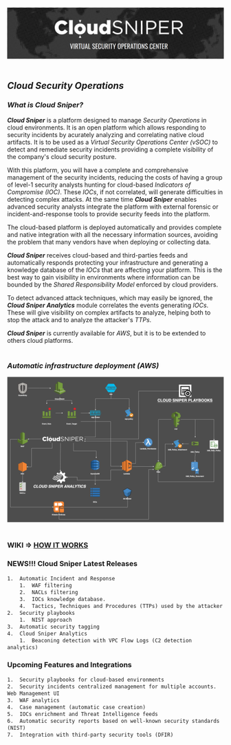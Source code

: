 ![alt text](images/logo.png "Cloud Sniper")
<br> </br>
## *Cloud Security Operations*

### *What is Cloud Sniper?*

***Cloud Sniper*** is a platform designed to manage *Security Operations* in cloud environments. It is an open platform which allows responding to security incidents by acurately analyzing and correlating native cloud artifacts. It is to be used as a *Virtual Security Operations Center (vSOC)* to detect and remediate security incidents providing a complete visibility of the company's cloud security posture.

With this platform, you will have a complete and comprehensive management of the security incidents, reducing the costs of having a group of level-1 security analysts hunting for cloud-based *Indicators of Compromise (IOC)*. These *IOCs*, if not correlated, will generate difficulties in detecting complex attacks. At the same time ***Cloud Sniper*** enables advanced security analysts integrate the platform with external forensic or incident-and-response tools to provide security feeds into the platform.

The cloud-based platform is deployed automatically and provides complete and native integration with all the necessary information sources, avoiding the problem that many vendors have when deploying or collecting data.

***Cloud Sniper*** receives cloud-based and third-parties feeds and automatically responds protecting your infrastructure and generating a knowledge database of the *IOCs* that are affecting your platform. This is the best way to gain visibility in environments where information can be bounded by the *Shared Responsibility Model* enforced by cloud providers.

To detect advanced attack techniques, which may easily be ignored, the ***Cloud Sniper Analytics*** module correlates the events generating *IOCs*. These will give visibility on complex artifacts to analyze, helping both to stop the attack and to analyze the attacker's *TTPs*.

***Cloud Sniper*** is currently available for *AWS*, but it is to be extended to others cloud platforms.
<br> </br>
### *Automatic infrastructure deployment (AWS)*

![alt text](images/deployment.png "Cloud Sniper")
<br> </br>
### WIKI => [HOW IT WORKS](wiki/WIKI.md)

### NEWS!!! Cloud Sniper Latest Releases

    1.  Automatic Incident and Response 
        1.  WAF filtering
        2.  NACLs filtering
        3.  IOCs knowledge database. 
        4.  Tactics, Techniques and Procedures (TTPs) used by the attacker
    2.  Security playbooks
        1.  NIST approach
    3.  Automatic security tagging
    4.  Cloud Sniper Analytics
        1.  Beaconing detection with VPC Flow Logs (C2 detection analytics)

### Upcoming Features and Integrations

    1.  Security playbooks for cloud-based environments
    2.  Security incidents centralized management for multiple accounts. Web Management UI
    3.  WAF analytics
    4.  Case management (automatic case creation)
    5.  IOCs enrichment and Threat Intelligence feeds
    6.  Automatic security reports based on well-known security standards (NIST)
    7.  Integration with third-party security tools (DFIR)
